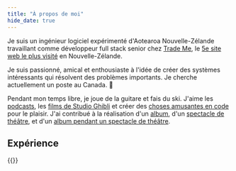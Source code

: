 ```yaml
---
title: "À propos de moi"
hide_date: true
---
```


Je suis un ingénieur logiciel expérimenté d'Aotearoa Nouvelle-Zélande travaillant comme développeur full stack senior chez [Trade Me](https://trademe.co.nz), le [5e site web le plus visité](https://www.similarweb.com/website/trademe.co.nz/) en Nouvelle-Zélande.

Je suis passionné, amical et enthousiaste à l'idée de créer des systèmes intéressants qui résolvent des problèmes importants. Je cherche actuellement un poste au Canada. 🍁

Pendant mon temps libre, je joue de la guitare et fais du ski. J'aime les [podcasts](https://lists.pocketcasts.com/2d425db2-b2c1-4999-be5a-63840ff200d5), les [films de Studio Ghibli](https://en.wikipedia.org/wiki/List_of_Studio_Ghibli_works#Feature_films) et créer des [choses amusantes en code](http://pjpscriv.co.nz/animal-spin/) pour le plaisir. J'ai contribué à la réalisation d'un [album](https://ingridandtheministers.bandcamp.com/album/kill-the-sights), d'un [spectacle de théâtre](https://tldrify.com/vev), et d'un [album pendant un spectacle de théâtre](https://www.aucklandfringe.co.nz/programme-2019/how-to-write-an-album).

## Expérience

{{<list-experience>}}
